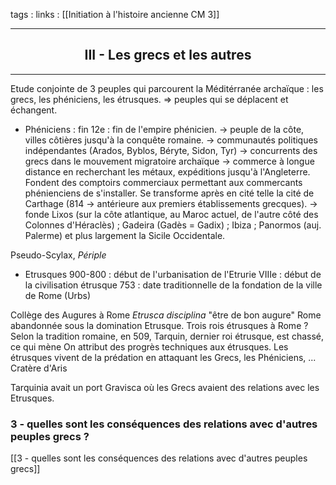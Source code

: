 tags : 
links : [[Initiation à l'histoire ancienne CM 3]]

****

<h2 style="text-align: center;"> III - Les grecs et les autres </h2>

****

Etude conjointe de 3 peuples qui parcourent la Méditérranée archaïque : les grecs, les phéniciens, les étrusques. => peuples qui se déplacent et échangent. 
 
- Phéniciens : 
	fin 12e : fin de l'empire phénicien. 
-> peuple de la côte, villes côtières jusqu'à la conquête romaine. 
-> communautés politiques indépendantes  (Arados, Byblos, Béryte, Sidon, Tyr) 
-> concurrents des grecs dans le mouvement migratoire archaïque 
-> commerce à longue distance en recherchant les métaux, expéditions jusqu'à l'Angleterre. Fondent des comptoirs commerciaux permettant aux commercants phénienciens de s'installer. Se transforme après en cité telle la cité de Carthage (814 -> antérieure aux premiers établissements grecques). 
-> fonde Lixos (sur la côte atlantique, au Maroc actuel, de l'autre côté des Colonnes d'Héraclès) ; Gadeira (Gadès = Gadix) ; Ibiza ; Panormos (auj. Palerme) et plus largement la Sicile Occidentale. 

Pseudo-Scylax, *Périple* 

- Etrusques 
900-800 : début de l'urbanisation de l'Etrurie 
VIIIe : début de la civilisation étrusque 
753 : date traditionnelle de la fondation de la ville de Rome (Urbs)

Collège des Augures à Rome 
*Etrusca disciplina*
"être de bon augure"
Rome abandonnée sous la domination Etrusque. Trois rois étrusques à Rome ? 
Selon la tradition romaine, en 509, Tarquin, dernier roi étrusque, est chassé, ce qui mène 
On attribut des progrès techniques aux étrusques. Les étrusques vivent de la prédation en attaquant les Grecs, les Phéniciens, ...
Cratère d'Aris

Tarquinia avait un port Gravisca où les Grecs avaient des relations avec les Etrusques. 

### 3 - quelles sont les conséquences des relations avec d'autres peuples grecs ? 

[[3 - quelles sont les conséquences des relations avec d'autres peuples grecs]]